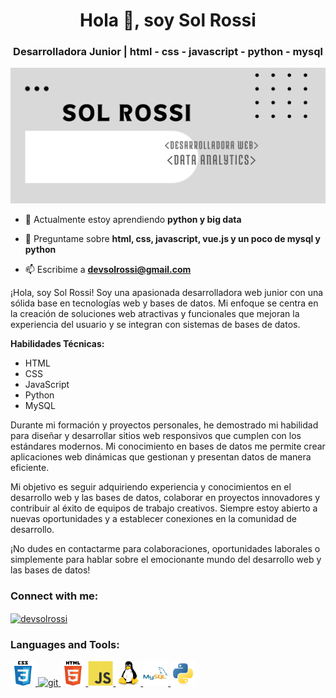 <h1 align="center">Hola 👋, soy Sol Rossi</h1>
<h3 align="center">Desarrolladora Junior | html - css - javascript - python - mysql</h3>

<img src="solrossicanva.jpg" alt="">

- 🌱 Actualmente estoy aprendiendo **python y big data**

- 💬 Preguntame sobre **html, css, javascript, vue.js y un poco de mysql y python**

- 📫 Escribime a **devsolrossi@gmail.com**


¡Hola, soy Sol Rossi! Soy una apasionada desarrolladora web junior con una sólida base en tecnologías web y bases de datos. Mi enfoque se centra en la creación de soluciones web atractivas y funcionales que mejoran la experiencia del usuario y se integran con sistemas de bases de datos.

**Habilidades Técnicas:**
- HTML
- CSS
- JavaScript
- Python
- MySQL


Durante mi formación y proyectos personales, he demostrado mi habilidad para diseñar y desarrollar sitios web responsivos que cumplen con los estándares modernos. Mi conocimiento en bases de datos me permite crear aplicaciones web dinámicas que gestionan y presentan datos de manera eficiente.

Mi objetivo es seguir adquiriendo experiencia y conocimientos en el desarrollo web y las bases de datos, colaborar en proyectos innovadores y contribuir al éxito de equipos de trabajo creativos. Siempre estoy abierto a nuevas oportunidades y a establecer conexiones en la comunidad de desarrollo.

¡No dudes en contactarme para colaboraciones, oportunidades laborales o simplemente para hablar sobre el emocionante mundo del desarrollo web y las bases de datos!



<h3 align="left">Connect with me:</h3>
<p align="left">
<a href="https://linkedin.com/in/devsolrossi" target="blank"><img align="center" src="https://raw.githubusercontent.com/rahuldkjain/github-profile-readme-generator/master/src/images/icons/Social/linked-in-alt.svg" alt="devsolrossi" height="30" width="40" /></a>
</p>

<h3 align="left">Languages and Tools:</h3>
<p align="left"> <a href="https://www.w3schools.com/css/" target="_blank" rel="noreferrer"> <img src="https://raw.githubusercontent.com/devicons/devicon/master/icons/css3/css3-original-wordmark.svg" alt="css3" width="40" height="40"/> </a> <a href="https://git-scm.com/" target="_blank" rel="noreferrer"> <img src="https://www.vectorlogo.zone/logos/git-scm/git-scm-icon.svg" alt="git" width="40" height="40"/> </a> <a href="https://www.w3.org/html/" target="_blank" rel="noreferrer"> <img src="https://raw.githubusercontent.com/devicons/devicon/master/icons/html5/html5-original-wordmark.svg" alt="html5" width="40" height="40"/> </a> <a href="https://developer.mozilla.org/en-US/docs/Web/JavaScript" target="_blank" rel="noreferrer"> <img src="https://raw.githubusercontent.com/devicons/devicon/master/icons/javascript/javascript-original.svg" alt="javascript" width="40" height="40"/> </a> <a href="https://www.linux.org/" target="_blank" rel="noreferrer"> <img src="https://raw.githubusercontent.com/devicons/devicon/master/icons/linux/linux-original.svg" alt="linux" width="40" height="40"/> </a> <a href="https://www.mysql.com/" target="_blank" rel="noreferrer"> <img src="https://raw.githubusercontent.com/devicons/devicon/master/icons/mysql/mysql-original-wordmark.svg" alt="mysql" width="40" height="40"/> </a> <a href="https://www.python.org" target="_blank" rel="noreferrer"> <img src="https://raw.githubusercontent.com/devicons/devicon/master/icons/python/python-original.svg" alt="python" width="40" height="40"/> </a> </p>

